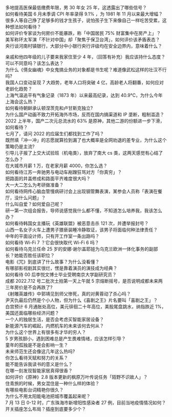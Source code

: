 多地提高医保最低缴费年限，男 30 年女 25 年，这透露出了哪些信号？  
如何看待美国 6 月未季调 CPI 年率录得 9.1% ，为 1981 年 11 月以来最大增幅？  
很多人等自己挣了足够多的钱才生孩子，说怕孩子生下来像自己一样吃苦受累，这种想法如何看待？  
如何评价专家谈为何房价不能暴跌，称「中国居民 75% 财富集中在房产上」？  
美军称环太军演「不针对中国」却「聚焦于保卫台湾」，如何评价该矛盾表态？  
央行谈河南村镇银行，大部分中小银行央行评级均在安全边界内，意味着什么？
  
亲戚和他四年级的儿子要来我家住至少 4 年，（回答有补充）我应该持什么态度？可以不同意吗？该怎么表达？  
为什么《倩女幽魂》中女鬼搞业务的对象都是书生呢？难道像武松这样的壮汉不行吗?  
我国人口变动呈现 7 大趋势，老年人口将突破 4 亿，高龄老人将翻番，如何应对老龄化趋势？  
上海气温追平有气象记录（1873 年）以来最高纪录，达到 40.9℃，为什么今年上海会这么热？  
如何看待朝鲜承认顿涅茨克和卢甘斯克独立?  
为什么国产动画不致力开拓海外市场，反而在国内搞渠道和 IP 垄断，粗制滥造？  
2022 上半年，国产二次元总流水的 63% 是原神，其他二游的份额进一步下滑，如何看待？  
七月了，请问 2022 的应届生们都找到工作了吗？  
既然填「冲一冲」的志愿就算捡到漏了也大概率是全网劝退的差专业，为什么这个策略仍是主流?  
引导儿子报了上交大试验班（机电类），放弃了南大 cs 类，这两天感觉有心结了怎么办？  
在大城市月薪 1 万，在老家月薪 4000，你怎么选？  
如何看待江苏一奔驰男与电动车剐蹭狂骂对方「你真穷」？  
把路面的井盖修成和路面平齐难度很大吗？  
大一大二怎么为考研做准备？  
如何看待网传心脑血管慢病研讨会上出现钢管舞表演，某参会人员称「表演在餐厅，没什么问题」？  
什么叫自爱？如何爱自己呢？  
研一第一次组会报告，导师说感觉我什么都不懂，不知道怎么培养我，我该怎么办？  
如何看待韩国女主播玩《英雄联盟》被恶意击杀 121 次，并遭举报封号？  
山西一名女子火车上遭男子猥亵装睡冷静取证，该男子将面临何种法律责任？  
中年的平面设计师，只有开工作室一条出路吗？  
如何看待 Wi-Fi 7 ？它会很快取代 Wi-Fi 6 吗？  
如何看待乌克兰任命 25 岁的安娜·谢尔盖耶娃为乌克兰欧洲一体化事务的副部长？她能否胜任该职位？  
电影《咒》到底讲了什么故事？为什么没看懂？  
有哪部影视剧其实很烂，愣是靠着演员的演技成为经典？  
如何看待 00 后李悦文博士毕业受聘南京大学副研究员？  
成都 2022.7.12 号二批次土拍第一天上午就 5 宗熔断摇号，是否说明成都未来两三年房价是不会再跌了?  
《射雕英雄传》中郭靖见到师父惨死，真的对黄蓉动了杀心吗？  
尹天仇最后仍然是个小人物，但为什么《喜剧之王》片名要叫「喜剧之王」？  
白宫预计 6 月通胀处高位，美元徘徊二十年高位，美股尾盘跳水，纳指跌近 1%，美国还面临哪些经济问题？  
一个人的独居生活，是否会考虑买智能家居设备？  
新能源汽车的崛起，内燃机车的未来该何去何从？  
为什么这个世界上有很多有才华的穷人？  
5 岁男孩胆小，遇到困难总是产生畏难情绪，应该怎样引导？  
童年的孤独是不是会影响一生？  
未来师范生还会像这几年这么热吗?  
你怎么看待天赋和努力的关系？  
能不能告诉我读书的意义是什么？  
在哪一刻发现智能家居真得很香？  
如何评价《原神》2.8 版本更新的枫原万叶传说任务「陌野不识故人」？  
住青旅的时候，男女混住是一种什么样的体验？  
有哪些电影台词精艳你很久？  
为什么不用太阳能电池把城市覆盖起来呢？  
7 月 13 日 0-12 时，广东珠海市新增阳性感染者 27 例，目前当地疫情情况如何？  
开关插座怎么布局？插座到底要多少个？  

